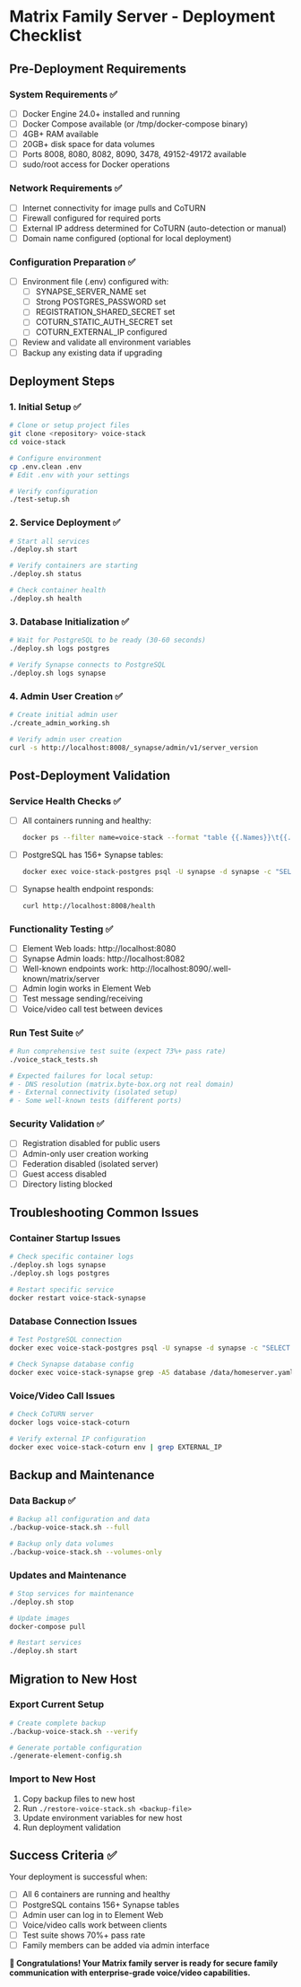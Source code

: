 # Matrix Family Server - Deployment Checklist

## Pre-Deployment Requirements

### System Requirements ✅
- [ ] Docker Engine 24.0+ installed and running
- [ ] Docker Compose available (or /tmp/docker-compose binary)
- [ ] 4GB+ RAM available
- [ ] 20GB+ disk space for data volumes
- [ ] Ports 8008, 8080, 8082, 8090, 3478, 49152-49172 available
- [ ] sudo/root access for Docker operations

### Network Requirements ✅
- [ ] Internet connectivity for image pulls and CoTURN
- [ ] Firewall configured for required ports
- [ ] External IP address determined for CoTURN (auto-detection or manual)
- [ ] Domain name configured (optional for local deployment)

### Configuration Preparation ✅
- [ ] Environment file (.env) configured with:
  - [ ] SYNAPSE_SERVER_NAME set
  - [ ] Strong POSTGRES_PASSWORD set
  - [ ] REGISTRATION_SHARED_SECRET set
  - [ ] COTURN_STATIC_AUTH_SECRET set
  - [ ] COTURN_EXTERNAL_IP configured
- [ ] Review and validate all environment variables
- [ ] Backup any existing data if upgrading

## Deployment Steps

### 1. Initial Setup ✅
```bash
# Clone or setup project files
git clone <repository> voice-stack
cd voice-stack

# Configure environment
cp .env.clean .env
# Edit .env with your settings

# Verify configuration
./test-setup.sh
```

### 2. Service Deployment ✅
```bash
# Start all services
./deploy.sh start

# Verify containers are starting
./deploy.sh status

# Check container health
./deploy.sh health
```

### 3. Database Initialization ✅
```bash
# Wait for PostgreSQL to be ready (30-60 seconds)
./deploy.sh logs postgres

# Verify Synapse connects to PostgreSQL
./deploy.sh logs synapse
```

### 4. Admin User Creation ✅
```bash
# Create initial admin user
./create_admin_working.sh

# Verify admin user creation
curl -s http://localhost:8008/_synapse/admin/v1/server_version
```

## Post-Deployment Validation

### Service Health Checks ✅
- [ ] All containers running and healthy:
  ```bash
  docker ps --filter name=voice-stack --format "table {{.Names}}\t{{.Status}}"
  ```
- [ ] PostgreSQL has 156+ Synapse tables:
  ```bash
  docker exec voice-stack-postgres psql -U synapse -d synapse -c "SELECT COUNT(*) FROM pg_tables WHERE schemaname='public';"
  ```
- [ ] Synapse health endpoint responds:
  ```bash
  curl http://localhost:8008/health
  ```

### Functionality Testing ✅
- [ ] Element Web loads: http://localhost:8080
- [ ] Synapse Admin loads: http://localhost:8082
- [ ] Well-known endpoints work: http://localhost:8090/.well-known/matrix/server
- [ ] Admin login works in Element Web
- [ ] Test message sending/receiving
- [ ] Voice/video call test between devices

### Run Test Suite ✅
```bash
# Run comprehensive test suite (expect 73%+ pass rate)
./voice_stack_tests.sh

# Expected failures for local setup:
# - DNS resolution (matrix.byte-box.org not real domain)
# - External connectivity (isolated setup)
# - Some well-known tests (different ports)
```

### Security Validation ✅
- [ ] Registration disabled for public users
- [ ] Admin-only user creation working
- [ ] Federation disabled (isolated server)
- [ ] Guest access disabled
- [ ] Directory listing blocked

## Troubleshooting Common Issues

### Container Startup Issues
```bash
# Check specific container logs
./deploy.sh logs synapse
./deploy.sh logs postgres

# Restart specific service
docker restart voice-stack-synapse
```

### Database Connection Issues
```bash
# Test PostgreSQL connection
docker exec voice-stack-postgres psql -U synapse -d synapse -c "SELECT 1;"

# Check Synapse database config
docker exec voice-stack-synapse grep -A5 database /data/homeserver.yaml
```

### Voice/Video Call Issues
```bash
# Check CoTURN server
docker logs voice-stack-coturn

# Verify external IP configuration
docker exec voice-stack-coturn env | grep EXTERNAL_IP
```

## Backup and Maintenance

### Data Backup ✅
```bash
# Backup all configuration and data
./backup-voice-stack.sh --full

# Backup only data volumes
./backup-voice-stack.sh --volumes-only
```

### Updates and Maintenance
```bash
# Stop services for maintenance
./deploy.sh stop

# Update images
docker-compose pull

# Restart services
./deploy.sh start
```

## Migration to New Host

### Export Current Setup
```bash
# Create complete backup
./backup-voice-stack.sh --verify

# Generate portable configuration
./generate-element-config.sh
```

### Import to New Host
1. Copy backup files to new host
2. Run `./restore-voice-stack.sh <backup-file>`
3. Update environment variables for new host
4. Run deployment validation

## Success Criteria ✅

Your deployment is successful when:
- [ ] All 6 containers are running and healthy
- [ ] PostgreSQL contains 156+ Synapse tables
- [ ] Admin user can log in to Element Web
- [ ] Voice/video calls work between clients
- [ ] Test suite shows 70%+ pass rate
- [ ] Family members can be added via admin interface

**🎉 Congratulations! Your Matrix family server is ready for secure family communication with enterprise-grade voice/video capabilities.**